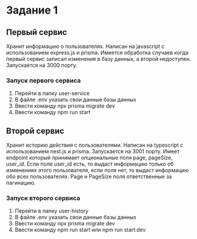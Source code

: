 # Задание 1
## Первый сервис
Хранит информацию о пользователях.
Написан на javascript с использованием express.js и prisma.
Имеется обработка случаев когда первый сервис записал изменения в базу данных, а второй недоступен.
Запускается на 3000 порту.
### Запуск первого сервиса
1. Перейти в папку user-service
2. В файле .env указать свои данные базы данных
3. Ввести команду npx prisma migrate dev
4. Ввести команду npm run start
## Второй сервис
Хранит историю действия с пользователями.
Написан на typescript с использованием nest.js и prisma. 
Запускается на 3001 порту. Имеет endpoint который принимает опциональные поля page, pageSize, user_id. Если поле user_id есть, то выдаст информацию только об изменениях этого пользователя, если поля нет, то выдаст информацию обо всех пользователях. Page и PageSize поля ответственные за пагинацию.
### Запуск второго сервиса 
1. Перейти в папку user-history
2. В файле .env указать свои данные базы данных
3. Ввести команду npx prisma migrate dev
4. Ввести команду npm run start или npm run start:dev